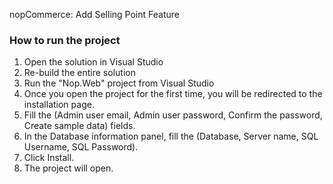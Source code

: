 ﻿﻿nopCommerce: Add Selling Point Feature

### How to run the project

1. Open the solution in Visual Studio
2. Re-build the entire solution
3. Run the "Nop.Web" project from Visual Studio
4. Once you open the project for the first time, you will be redirected to the installation page.
5. Fill the (Admin user email, Admin user password, Confirm the password, Create sample data) fields.
6. In the Database information panel, fill the (Database, Server name, SQL Username, SQL Password).
7. Click Install.
8. The project will open.
